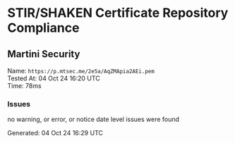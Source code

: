 # STIR/SHAKEN Certificate Repository Compliance

## Martini Security

Name: `https://p.mtsec.me/2e5a/AqZMApia2AEi.pem`\
Tested At: 04 Oct 24 16:20 UTC\
Time: 78ms

### Issues

no warning, or error, or notice date level issues were found

Generated: 04 Oct 24 16:29 UTC